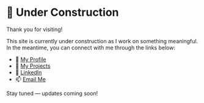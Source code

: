 # 🚧 Under Construction

Thank you for visiting!

This site is currently under construction as I work on something meaningful.  
In the meantime, you can connect with me through the links below:

- 👤 [My Profile](./hkhademian)
- 👤 [My Projects](./hkhademian/projects.md)
- 💼 [LinkedIn](https://linkedin.com/in/hossaink)
- 📫 [Email Me](mailto:hossain.khademian@gmail.com)

Stay tuned — updates coming soon!
